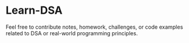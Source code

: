 # Learn-DSA
 Feel free to contribute notes, homework, challenges, or code examples related to DSA or real-world programming principles.
